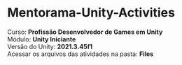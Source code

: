 # Mentorama-Unity-Activities

Curso: **Profissão Desenvolvedor de Games em Unity**<br/>
Módulo: **Unity Iniciante**<br/>
Versão do Unity: **2021.3.45f1**<br/>
Acessar os arquivos das atividades na pasta: **Files**
